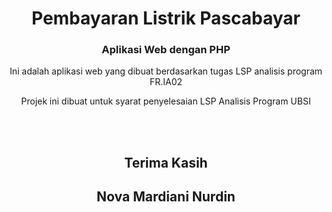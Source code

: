 <h1 align="center">Pembayaran Listrik Pascabayar</h1>
<h3 align="center">Aplikasi Web dengan PHP</h3>


<p align='center'>Ini adalah aplikasi web yang dibuat berdasarkan tugas LSP analisis program FR.IA02</p>

<p align='center'>Projek ini dibuat untuk syarat penyelesaian LSP Analisis Program UBSI</p>

<br>
<br>
<h2 align='center'>Terima Kasih</h2>
<h2 align='center'>Nova Mardiani Nurdin</h2>
